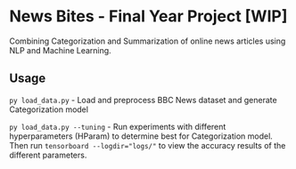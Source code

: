 # News Bites - Final Year Project [WIP]

Combining Categorization and Summarization of online news articles using NLP and Machine Learning.

## Usage

`py load_data.py` - Load and preprocess BBC News dataset and generate Categorization model

`py load_data.py --tuning` - Run experiments with different hyperparameters (HParam) to determine best for Categorization model.  Then run `tensorboard --logdir="logs/"` to  view the accuracy results of the different parameters.
